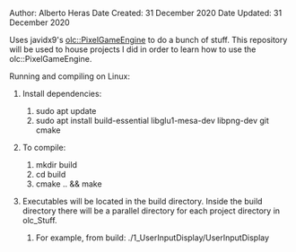 Author: Alberto Heras
Date Created: 31 December 2020
Date Updated: 31 December 2020

Uses javidx9's [olc::PixelGameEngine](https://github.com/OneLoneCoder/olcPixelGameEngine) to do a bunch of stuff. This repository will be used to house projects I did in order to learn how to use the olc::PixelGameEngine.

Running and compiling on Linux:
1. Install dependencies:
    1. sudo apt update
    2. sudo apt install build-essential libglu1-mesa-dev libpng-dev git cmake

2. To compile:
    1. mkdir build
    2. cd build
    3. cmake .. && make

3. Executables will be located in the build directory. Inside the build directory there will be a parallel directory for each project directory in olc_Stuff.
    1. For example, from build: ./1_UserInputDisplay/UserInputDisplay